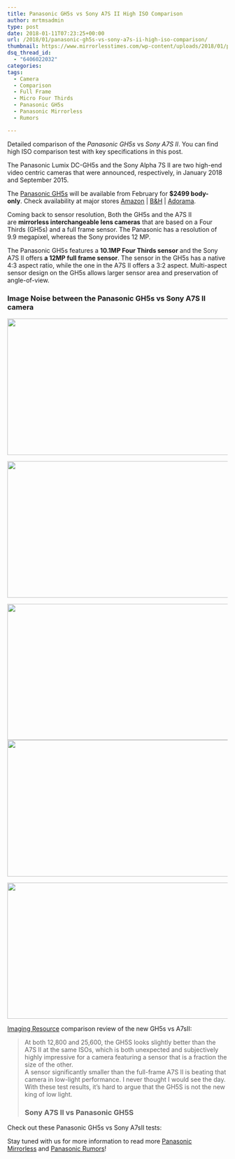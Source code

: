 ```yaml
---
title: Panasonic GH5s vs Sony A7S II High ISO Comparison
author: mrtmsadmin
type: post
date: 2018-01-11T07:23:25+00:00
url: /2018/01/panasonic-gh5s-vs-sony-a7s-ii-high-iso-comparison/
thumbnail: https://www.mirrorlesstimes.com/wp-content/uploads/2018/01/panasonic-gh5s-1.jpg
dsq_thread_id:
  - "6406022032"
categories:
tags:
  - Camera
  - Comparison
  - Full Frame
  - Micro Four Thirds
  - Panasonic GH5s
  - Panasonic Mirrorless
  - Rumors

---
```

Detailed comparison of the _Panasonic GH5s_ vs _Sony A7S II_. You can find high ISO comparison test with key specifications in this post.

The Panasonic Lumix DC-GH5s and the Sony Alpha 7S II are two high-end video centric cameras that were announced, respectively, in January 2018 and September 2015.

The <a href="https://www.mirrorlesstimes.com/tags/panasonic-gh5s/" target="_blank" rel="noopener">Panasonic GH5s</a> will be available from February for **$2499 body-only**. Check availability at major stores <a href="https://aax-us-east.amazon-adsystem.com/x/c/QoFQLy1BjxpOOOC3JrhzBWUAAAFg11PduQEAAAFKAbVFvp4/https://assoc-redirect.amazon.com/g/r/https://www.amazon.com/Panasonic-DC-GH5S-Mirrorless-Sensitivity-Multi-Aspect/dp/B078J119BC/ref=as_at?creativeASIN=B078J119BC&linkCode=w61&imprToken=ifHjXilgh.O7rcHRg.WuiQ&slotNum=0&tag=daicamnew-20" target="_blank" rel="noopener" data-amzn-asin="B078J119BC">Amazon</a> | <a href="https://www.bhphotovideo.com/c/product/1382031-REG/panasonic_lumix_dc_gh5s_mirrorless_micro.html/BI/20175/KBID/14249" target="_blank" rel="noopener">B&H</a> | <a href="https://www.adorama.com/ipcdcgh5s.html?kbid=68292" target="_blank" rel="noopener">Adorama</a>.<!--more-->

Coming back to sensor resolution, Both the GH5s and the A7S II are **mirrorless interchangeable lens cameras** that are based on a Four Thirds (GH5s) and a full frame sensor. The Panasonic has a resolution of 9.9 megapixel, whereas the Sony provides 12 MP.

The Panasonic GH5s features a **10.1MP Four Thirds sensor** and the Sony A7S II offers **a 12MP full frame sensor**. The sensor in the GH5s has a native 4:3 aspect ratio, while the one in the A7S II offers a 3:2 aspect. Multi-aspect sensor design on the GH5s allows larger sensor area and preservation of angle-of-view.

### Image Noise between the Panasonic GH5s vs Sony A7S II camera

[<img class="aligncenter size-full wp-image-1609" src="https://i2.wp.com/www.mirrorlesstimes.com/wp-content/uploads/2018/01/panasonic-gh5s-vs-sony-a7s-ii-high-iso-1.jpg?resize=600%2C312&#038;ssl=1" alt="" width="600" height="312" srcset="https://i2.wp.com/www.mirrorlesstimes.com/wp-content/uploads/2018/01/panasonic-gh5s-vs-sony-a7s-ii-high-iso-1.jpg?w=900&ssl=1 900w, https://i2.wp.com/www.mirrorlesstimes.com/wp-content/uploads/2018/01/panasonic-gh5s-vs-sony-a7s-ii-high-iso-1.jpg?resize=470%2C244&ssl=1 470w, https://i2.wp.com/www.mirrorlesstimes.com/wp-content/uploads/2018/01/panasonic-gh5s-vs-sony-a7s-ii-high-iso-1.jpg?resize=768%2C399&ssl=1 768w" sizes="(max-width: 600px) 100vw, 600px" data-recalc-dims="1" />][1]

[<img class="aligncenter size-full wp-image-1610" src="https://i1.wp.com/www.mirrorlesstimes.com/wp-content/uploads/2018/01/panasonic-gh5s-vs-sony-a7s-ii-high-iso-2.jpg?resize=600%2C312&#038;ssl=1" alt="" width="600" height="312" srcset="https://i1.wp.com/www.mirrorlesstimes.com/wp-content/uploads/2018/01/panasonic-gh5s-vs-sony-a7s-ii-high-iso-2.jpg?w=900&ssl=1 900w, https://i1.wp.com/www.mirrorlesstimes.com/wp-content/uploads/2018/01/panasonic-gh5s-vs-sony-a7s-ii-high-iso-2.jpg?resize=470%2C244&ssl=1 470w, https://i1.wp.com/www.mirrorlesstimes.com/wp-content/uploads/2018/01/panasonic-gh5s-vs-sony-a7s-ii-high-iso-2.jpg?resize=768%2C399&ssl=1 768w" sizes="(max-width: 600px) 100vw, 600px" data-recalc-dims="1" />][2]

[<img class="aligncenter size-full wp-image-1612" src="https://i1.wp.com/www.mirrorlesstimes.com/wp-content/uploads/2018/01/panasonic-gh5s-vs-sony-a7s-ii-high-iso-3.jpg?resize=600%2C311&#038;ssl=1" alt="" width="600" height="311" srcset="https://i1.wp.com/www.mirrorlesstimes.com/wp-content/uploads/2018/01/panasonic-gh5s-vs-sony-a7s-ii-high-iso-3.jpg?w=900&ssl=1 900w, https://i1.wp.com/www.mirrorlesstimes.com/wp-content/uploads/2018/01/panasonic-gh5s-vs-sony-a7s-ii-high-iso-3.jpg?resize=470%2C243&ssl=1 470w, https://i1.wp.com/www.mirrorlesstimes.com/wp-content/uploads/2018/01/panasonic-gh5s-vs-sony-a7s-ii-high-iso-3.jpg?resize=768%2C398&ssl=1 768w" sizes="(max-width: 600px) 100vw, 600px" data-recalc-dims="1" />][3]  
[<img class="aligncenter size-full wp-image-1611" src="https://i0.wp.com/www.mirrorlesstimes.com/wp-content/uploads/2018/01/panasonic-gh5s-vs-sony-a7s-ii-high-iso-4.jpg?resize=600%2C312&#038;ssl=1" alt="" width="600" height="312" srcset="https://i0.wp.com/www.mirrorlesstimes.com/wp-content/uploads/2018/01/panasonic-gh5s-vs-sony-a7s-ii-high-iso-4.jpg?w=900&ssl=1 900w, https://i0.wp.com/www.mirrorlesstimes.com/wp-content/uploads/2018/01/panasonic-gh5s-vs-sony-a7s-ii-high-iso-4.jpg?resize=470%2C244&ssl=1 470w, https://i0.wp.com/www.mirrorlesstimes.com/wp-content/uploads/2018/01/panasonic-gh5s-vs-sony-a7s-ii-high-iso-4.jpg?resize=768%2C399&ssl=1 768w" sizes="(max-width: 600px) 100vw, 600px" data-recalc-dims="1" />][4]

[<img class="aligncenter size-full wp-image-1613" src="https://i0.wp.com/www.mirrorlesstimes.com/wp-content/uploads/2018/01/panasonic-gh5s-vs-sony-a7s-ii-high-iso-5.jpg?resize=600%2C311&#038;ssl=1" alt="" width="600" height="311" srcset="https://i0.wp.com/www.mirrorlesstimes.com/wp-content/uploads/2018/01/panasonic-gh5s-vs-sony-a7s-ii-high-iso-5.jpg?w=900&ssl=1 900w, https://i0.wp.com/www.mirrorlesstimes.com/wp-content/uploads/2018/01/panasonic-gh5s-vs-sony-a7s-ii-high-iso-5.jpg?resize=470%2C244&ssl=1 470w, https://i0.wp.com/www.mirrorlesstimes.com/wp-content/uploads/2018/01/panasonic-gh5s-vs-sony-a7s-ii-high-iso-5.jpg?resize=768%2C399&ssl=1 768w" sizes="(max-width: 600px) 100vw, 600px" data-recalc-dims="1" />][5]

<a href="http://www.imaging-resource.com/PRODS/panasonic-gh5s/panasonic-gh5sA.HTM#shooting1" target="_blank" rel="nofollow external noopener noreferrer" data-wpel-link="external">Imaging Resource</a> comparison review of the new GH5s vs A7sII:

> At both 12,800 and 25,600, the GH5S looks slightly better than the A7S II at the same ISOs, which is both unexpected and subjectively highly impressive for a camera featuring a sensor that is a fraction the size of the other.  
> A sensor significantly smaller than the full-frame A7S II is beating that camera in low-light performance. I never thought I would see the day. With these test results, it’s hard to argue that the GH5S is not the new king of low light.
> 
> ### Sony A7S II vs Panasonic GH5S

Check out these Panasonic GH5s vs Sony A7sII tests:





Stay tuned with us for more information to read more <a href="https://www.mirrorlesstimes.com/tags/panasonic-mirrorless" target="_blank" rel="noopener">Panasonic Mirrorless</a> and <a href="https://www.dailycameranews.com/tag/panasonic-rumors/" target="_blank" rel="noopener">Panasonic Rumors</a>!

 [1]: https://i2.wp.com/www.mirrorlesstimes.com/wp-content/uploads/2018/01/panasonic-gh5s-vs-sony-a7s-ii-high-iso-1.jpg?ssl=1
 [2]: https://i1.wp.com/www.mirrorlesstimes.com/wp-content/uploads/2018/01/panasonic-gh5s-vs-sony-a7s-ii-high-iso-2.jpg?ssl=1
 [3]: https://i1.wp.com/www.mirrorlesstimes.com/wp-content/uploads/2018/01/panasonic-gh5s-vs-sony-a7s-ii-high-iso-3.jpg?ssl=1
 [4]: https://i0.wp.com/www.mirrorlesstimes.com/wp-content/uploads/2018/01/panasonic-gh5s-vs-sony-a7s-ii-high-iso-4.jpg?ssl=1
 [5]: https://i0.wp.com/www.mirrorlesstimes.com/wp-content/uploads/2018/01/panasonic-gh5s-vs-sony-a7s-ii-high-iso-5.jpg?ssl=1